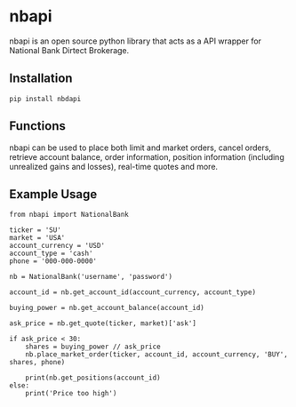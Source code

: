 # nbapi
nbapi is an open source python library that acts as a API wrapper for National Bank Dirtect Brokerage.

## Installation
    pip install nbdapi

## Functions
nbapi can be used to place both limit and market orders, cancel orders, retrieve account balance, order information, position information (including unrealized gains and losses), real-time quotes and more.

## Example Usage
    from nbapi import NationalBank
    
    ticker = 'SU'
    market = 'USA'
    account_currency = 'USD'
    account_type = 'cash'
    phone = '000-000-0000'
    
    nb = NationalBank('username', 'password')
    
    account_id = nb.get_account_id(account_currency, account_type)
    
    buying_power = nb.get_account_balance(account_id)
    
    ask_price = nb.get_quote(ticker, market)['ask']
    
    if ask_price < 30:
        shares = buying_power // ask_price
        nb.place_market_order(ticker, account_id, account_currency, 'BUY', shares, phone)
        
        print(nb.get_positions(account_id)
    else:
        print('Price too high')

